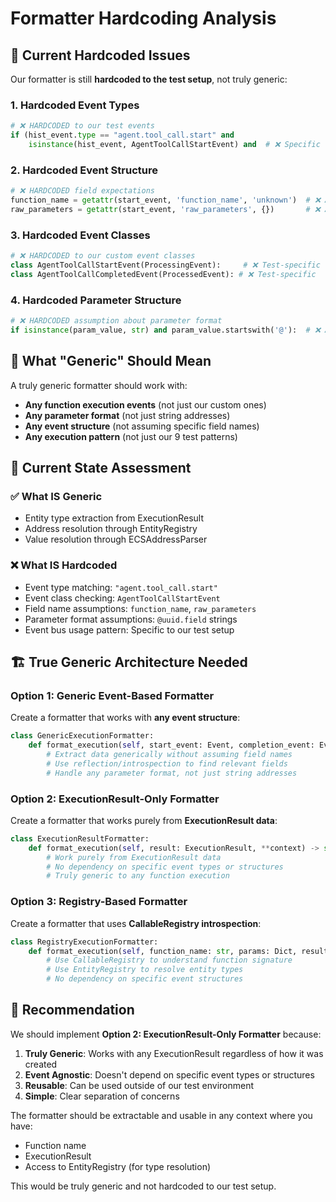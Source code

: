 # Formatter Hardcoding Analysis

## 🚨 **Current Hardcoded Issues**

Our formatter is still **hardcoded to the test setup**, not truly generic:

### **1. Hardcoded Event Types**
```python
# ❌ HARDCODED to our test events
if (hist_event.type == "agent.tool_call.start" and
    isinstance(hist_event, AgentToolCallStartEvent) and  # ❌ Specific to test
```

### **2. Hardcoded Event Structure**
```python
# ❌ HARDCODED field expectations
function_name = getattr(start_event, 'function_name', 'unknown')  # ❌ Assumes this field
raw_parameters = getattr(start_event, 'raw_parameters', {})       # ❌ Assumes this field
```

### **3. Hardcoded Event Classes**
```python
# ❌ HARDCODED to our custom event classes
class AgentToolCallStartEvent(ProcessingEvent):     # ❌ Test-specific
class AgentToolCallCompletedEvent(ProcessedEvent): # ❌ Test-specific
```

### **4. Hardcoded Parameter Structure**
```python
# ❌ HARDCODED assumption about parameter format
if isinstance(param_value, str) and param_value.startswith('@'):  # ❌ Assumes string addresses
```

## 🎯 **What "Generic" Should Mean**

A truly generic formatter should work with:
- **Any function execution events** (not just our custom ones)
- **Any parameter format** (not just string addresses)
- **Any event structure** (not assuming specific field names)
- **Any execution pattern** (not just our 9 test patterns)

## 🔧 **Current State Assessment**

### **✅ What IS Generic**
- Entity type extraction from ExecutionResult
- Address resolution through EntityRegistry
- Value resolution through ECSAddressParser

### **❌ What IS Hardcoded**
- Event type matching: `"agent.tool_call.start"`
- Event class checking: `AgentToolCallStartEvent`
- Field name assumptions: `function_name`, `raw_parameters`
- Parameter format assumptions: `@uuid.field` strings
- Event bus usage pattern: Specific to our test setup

## 🏗️ **True Generic Architecture Needed**

### **Option 1: Generic Event-Based Formatter**
Create a formatter that works with **any event structure**:
```python
class GenericExecutionFormatter:
    def format_execution(self, start_event: Event, completion_event: Event) -> str:
        # Extract data generically without assuming field names
        # Use reflection/introspection to find relevant fields
        # Handle any parameter format, not just string addresses
```

### **Option 2: ExecutionResult-Only Formatter**
Create a formatter that works purely from **ExecutionResult data**:
```python
class ExecutionResultFormatter:
    def format_execution(self, result: ExecutionResult, **context) -> str:
        # Work purely from ExecutionResult data
        # No dependency on specific event types or structures
        # Truly generic to any function execution
```

### **Option 3: Registry-Based Formatter**
Create a formatter that uses **CallableRegistry introspection**:
```python
class RegistryExecutionFormatter:
    def format_execution(self, function_name: str, params: Dict, result: Any) -> str:
        # Use CallableRegistry to understand function signature
        # Use EntityRegistry to resolve entity types
        # No dependency on specific event structures
```

## 🚀 **Recommendation**

We should implement **Option 2: ExecutionResult-Only Formatter** because:
1. **Truly Generic**: Works with any ExecutionResult regardless of how it was created
2. **Event Agnostic**: Doesn't depend on specific event types or structures  
3. **Reusable**: Can be used outside of our test environment
4. **Simple**: Clear separation of concerns

The formatter should be extractable and usable in any context where you have:
- Function name
- ExecutionResult
- Access to EntityRegistry (for type resolution)

This would be truly generic and not hardcoded to our test setup.